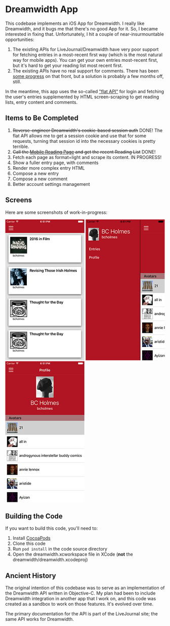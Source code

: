 # Dreamwidth App

This codebase implements an iOS App for Dreamwidth. I really like Dreamwidth, and it bugs
me that there's no good App for it. So, I became interested in fixing that.
Unfortunately, I hit a couple of near-insurmountable opportunities:

1. The existing APIs for LiveJournal/Dreamwidth have very poor support for fetching
entries in a most-recent first way (which is the most natural way for mobile apps).
You can get your own entries most-recent first, but it's hard to get your reading list
most recent first.
2. The existing APIs have no real support for comments. There has been
[some progress](https://github.com/dreamwidth/dw-free/pull/2265)
on that front, but a solution is probably a few months off, still.

In the meantime, this app uses the so-called ["flat API"](https://www.livejournal.com/doc/server/ljp.csp.flat.protocol.html)
for login and fetching the user's entries supplemented by HTML screen-scraping
to get reading lists, entry content and comments.

## Items to Be Completed

1. ~~Reverse-engineer Dreamwidth's cookie-based session auth~~ DONE! The flat API
allows me to get a session cookie and use that for some requests, turning that session
id into the necessary cookies is pretty terrible.
2. ~~Call the [Mobile Reading Page](https://www.dreamwidth.org/mobile/read) and get the recent Reading List~~ DONE!
3. Fetch each page as format=light and scrape its content. IN PROGRESS!
4. Show a fuller entry page, with comments
5. Render more complex entry HTML
6. Compose a new entry
7. Compose a new comment
8. Better account settings management

## Screens

Here are some screenshots of work-in-progress:

![entries](etc/screenshots/entries.png "Entries") ![menu](etc/screenshots/menu.png "Menu") ![profile](etc/screenshots/profile.png "Profile")

## Building the Code

If you want to build this code, you'll need to:

1. Install [CocoaPods](https://cocoapods.org/)
2. Clone this code
3. Run `pod install` in the code source directory
4. Open the dreamwidth.xcworkspace file in XCode (**not** the dreamwidth/dreamwidth.xcodeproj)

## Ancient History

The original intention of this codebase was to serve as an implementation of the
Dreamwidth API written in Objective-C. My plan had been to include Dreamwidth integration
in another app that I work on, and this code was created as a sandbox to work on those
features. It's evolved over time.

The primary documentation for the API is part of the LiveJournal site; the same API
works for Dreamwidth.
